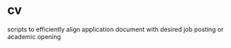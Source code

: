 # cv
scripts to efficiently align application document with desired job posting or academic opening
